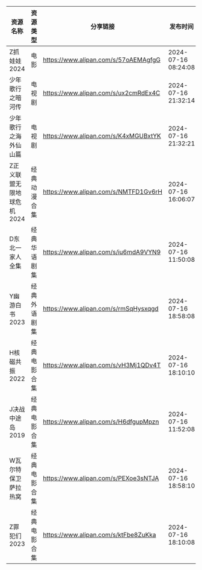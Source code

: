 | 资源名称            | 资源类型   | 分享链接                                 | 发布时间                |
| --------------- | ------ | ------------------------------------ | ------------------- |
| Z抓娃娃2024        | 电影     | https://www.alipan.com/s/57oAEMAgfgG | 2024-07-16 08:24:08 |
| 少年歌行之暗河传        | 电视剧    | https://www.alipan.com/s/ux2cmRdEx4C | 2024-07-16 21:32:14 |
| 少年歌行之海外仙山篇      | 电视剧    | https://www.alipan.com/s/K4xMGUBxtYK | 2024-07-16 21:32:21 |
| Z正义联盟无限地球危机2024 | 经典动漫合集 | https://www.alipan.com/s/NMTFD1Gv6rH | 2024-07-16 16:06:07 |
| D东北一家人全集        | 经典华语剧集 | https://www.alipan.com/s/iu6mdA9VYN9 | 2024-07-16 11:50:08 |
| Y幽游白书2023       | 经典外语剧集 | https://www.alipan.com/s/rmSqHysxqgd | 2024-07-16 18:58:08 |
| H核磁共振2022       | 经典电影合集 | https://www.alipan.com/s/vH3Mj1QDv4T | 2024-07-16 18:10:10 |
| J决战中途岛2019      | 经典电影合集 | https://www.alipan.com/s/H6dfgupMpzn | 2024-07-16 11:52:08 |
| W瓦尔特保卫萨拉热窝      | 经典电影合集 | https://www.alipan.com/s/PEXoe3sNTJA | 2024-07-16 18:58:10 |
| Z罪犯们2023        | 经典电影合集 | https://www.alipan.com/s/ktFbe8ZuKka | 2024-07-16 18:10:08 |
